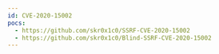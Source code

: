 ```yaml
---
id: CVE-2020-15002
pocs:
  - https://github.com/skr0x1c0/SSRF-CVE-2020-15002
  - https://github.com/skr0x1c0/Blind-SSRF-CVE-2020-15002
---
```

